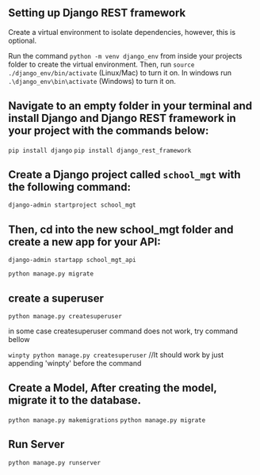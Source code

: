 ## Setting up Django REST framework

Create a virtual environment to isolate dependencies, however, this is optional. 

 Run the command `python -m venv django_env` from inside your projects folder to create the virtual environment. Then, run `source ./django_env/bin/activate` (Linux/Mac) to turn it on.
 In windows run `.\django_env\bin\activate` (Windows) to turn it on.

## Navigate to an empty folder in your terminal and install Django and Django REST framework in your project with the commands below:

`pip install django`
`pip install django_rest_framework`

## Create a Django project called `school_mgt` with the following command:

`django-admin startproject school_mgt`

## Then, cd into the new school_mgt folder and create a new app for your API:

`django-admin startapp school_mgt_api`

`python manage.py migrate`


## create a superuser

`python manage.py createsuperuser` 

in some case createsuperuser command does not work, try command bellow

`winpty python manage.py createsuperuser`
//It should work by just appending 'winpty' before the command

## Create a Model, After creating the model, migrate it to the database.

`python manage.py makemigrations`
`python manage.py migrate`

## Run Server

`python manage.py runserver`